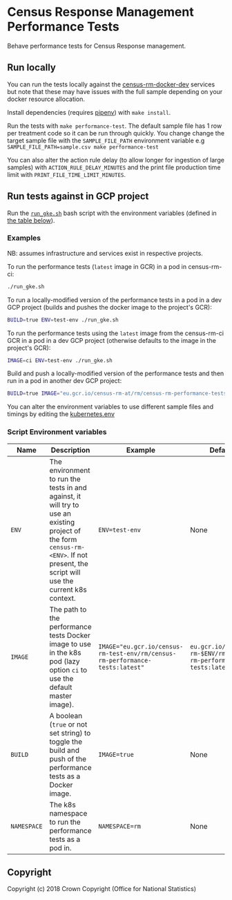 # Census Response Management Performance Tests
Behave performance tests for Census Response management.

## Run locally
You can run the tests locally against the [census-rm-docker-dev](https://github.com/ONSdigital/census-rm-docker-dev) services but note that these may have issues with the full sample depending on your docker resource allocation.

Install dependencies (requires [pipenv](https://docs.pipenv.org/en/latest/)) with `make install`.

Run the tests with `make performance-test`.
The default sample file has 1 row per treatment code so it can be run through quickly. You change change the target sample file with the `SAMPLE_FILE_PATH` environment variable e.g
`SAMPLE_FILE_PATH=sample.csv make performance-test`

You can also alter the action rule delay (to allow longer for ingestion of large samples) with `ACTION_RULE_DELAY_MINUTES` and the print file production time limit with `PRINT_FILE_TIME_LIMIT_MINUTES`.

## Run tests against in GCP project

Run the [`run_gke.sh`](run_gke.sh) bash script with the environment variables (defined in [the table below](#script-environment-variables)).

### Examples

NB: assumes infrastructure and services exist in respective projects.

To run the performance tests (`latest` image in GCR) in a pod in census-rm-ci:
```bash
./run_gke.sh
```
To run a locally-modified version of the performance tests in a pod in a dev GCP project (builds and pushes the docker image to the project's GCR):
```bash
BUILD=true ENV=test-env ./run_gke.sh
```
To run the performance tests using the `latest` image from the census-rm-ci GCR in a pod in a dev GCP project (otherwise defaults to the image in the project's GCR):
```bash
IMAGE=ci ENV=test-env ./run_gke.sh
```
Build and push a locally-modified version of the performance tests and then run in a pod in another dev GCP project:
```bash
BUILD=true IMAGE="eu.gcr.io/census-rm-at/rm/census-rm-performance-tests:latest" ENV=test-env ./run_gke.sh
```

You can alter the environment variables to use different sample files and timings by editing the [kubernetes.env](kubernetes.env)

### Script Environment variables

| Name        | Description                                                                                                                                                                         | Example                                                                      | Default                                                          | Required |
| ----------- | ----------------------------------------------------------------------------------------------------------------------------------------------------------------------------------- | ---------------------------------------------------------------------------- | ---------------------------------------------------------------- | -------- |
| `ENV`       | The environment to run the tests in and against, it will try to use an existing project of the form `census-rm-<ENV>`. If not present, the script will use the current k8s context. | `ENV=test-env`                                                               | None                                                             | no       |
| `IMAGE`     | The path to the performance tests Docker image to use in the k8s pod (lazy option `ci` to use the default master image).                                                            | `IMAGE="eu.gcr.io/census-rm-test-env/rm/census-rm-performance-tests:latest"` | `eu.gcr.io/census-rm-$ENV/rm/census-rm-performance-tests:latest` | no       |
| `BUILD`     | A boolean (`true` or not set string) to toggle the build and push of the performance tests as a Docker image.                                                                       | `IMAGE=true`                                                                 | None                                                             | no       |
| `NAMESPACE` | The k8s namespace to run the performance tests as a pod in.                                                                                                                         | `NAMESPACE=rm`                                                               | None                                                             | no       |

## Copyright
Copyright (c) 2018 Crown Copyright (Office for National Statistics)
